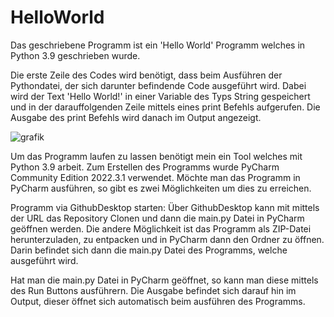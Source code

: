 # HelloWorld
Das geschriebene Programm ist ein 'Hello World' Programm welches in Python 3.9 geschrieben wurde.

Die erste Zeile des Codes wird benötigt, dass beim Ausführen der Pythondatei, 
der sich darunter befindende Code ausgeführt wird.
Dabei wird der Text 'Hello World!' in einer Variable des Typs String gespeichert und 
in der darauffolgenden Zeile mittels eines print Befehls aufgerufen.
Die Ausgabe des print Befehls wird danach im Output angezeigt.

![grafik](https://user-images.githubusercontent.com/89917102/211342966-aa07d406-c58f-44a1-8308-c86875c20677.png)

Um das Programm laufen zu lassen benötigt mein ein Tool welches mit Python 3.9 arbeit. Zum Erstellen des Programms wurde PyCharm Community Edition 2022.3.1 verwendet.
Möchte man  das Programm in PyCharm ausführen, so gibt es zwei Möglichkeiten um dies zu erreichen.

Programm via GithubDesktop starten: Über GithubDesktop kann mit mittels der URL das Repository Clonen und dann die main.py Datei in PyCharm geöffnen werden.
Die andere Möglichkeit ist das Programm als ZIP-Datei herunterzuladen, zu entpacken und in PyCharm dann den Ordner zu öffnen. Darin befindet sich dann die main.py Datei des Programms, welche ausgeführt wird.

Hat man die main.py Datei in PyCharm geöffnet, so kann man diese mittels des Run Buttons ausführern. Die Ausgabe befindet sich darauf hin im Output, dieser öffnet sich automatisch beim ausführen des Programms.
